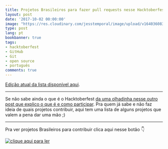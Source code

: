 ```yaml
---
title: Projetos Brasileiros para fazer pull requests nesse Hacktoberfest
layout: post
date: '2017-10-02 00:00:00'
image: "https://res.cloudinary.com/jesstemporal/image/upload/v1640360835/covers/click-2_f4fsdc.png"
type: post
lang: pt
bookbanner: true
tags:
- hacktoberfest
- GitHub
- Git
- open source
- português
comments: true
---
```


[Edição atual da lista disponível aqui](https://jtemporal.com/projetos-br-hacktoberfest-2025/).

---

Se não sabe ainda o que é o Hacktoberfest [da uma olhadinha nesse outro post que explico o que é e como participar](https://jtemporal.com/hacktoberfest-2017/). Pra quem já sabe e não faz ideia de quais projetos contribuir, aqui tem uma lista de alguns projetos que valem a pena dar uma mão ;)

---

Pra ver projetos Brasileiros  para contribuir clica aqui nesse botão 👇

[![clique aqui para ler](https://res.cloudinary.com/jesstemporal/image/upload/v1640370979/clique-aqui-para-ler_zie2kp.png)](https://medium.com/nossa-coletividad/projetos-brasileiros-para-fazer-pull-requests-nesse-hacktoberfest-4dc9b9b576c0)

